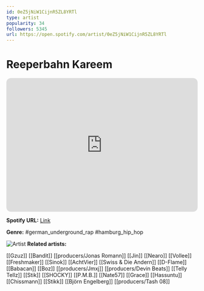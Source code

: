 ```yaml
---
id: 0eZ5jNiW1CijnR5ZL8YRTl
type: artist
popularity: 34
followers: 5345
url: https://open.spotify.com/artist/0eZ5jNiW1CijnR5ZL8YRTl
---
```

# Reeperbahn Kareem

<iframe style="border-radius:12px" src="https://open.spotify.com/embed/artist/0eZ5jNiW1CijnR5ZL8YRTl" width="100%" height="352" frameBorder="0" allowfullscreen="" allow="autoplay; clipboard-write; encrypted-media; fullscreen; picture-in-picture" loading="lazy"></iframe>

**Spotify URL:** [Link](https://open.spotify.com/artist/0eZ5jNiW1CijnR5ZL8YRTl)

**Genre:**  #german_underground_rap #hamburg_hip_hop

![Artist](https://i.scdn.co/image/ab6761610000e5eba034f7afe5ac540c32e43bc7)
**Related artists:**

[[Gzuz]]
[[Bandit]]
[[producers/Jonas Romann]]
[[Jin]]
[[Nearo]]
[[Vollee]]
[[Freshmaker]]
[[Sinok]]
[[AchtVier]]
[[Swiss & Die Andern]]
[[D-Flame]]
[[Babacan]]
[[Boz]]
[[producers/Jmxj]]
[[producers/Devin Beats]]
[[Telly Tellz]]
[[Stik]]
[[SHOCKY]]
[[P.M.B.]]
[[Nate57]]
[[Grace]]
[[Hassuntu]]
[[Chissmann]]
[[Stikk]]
[[Björn Engelberg]]
[[producers/Tash 08]]
